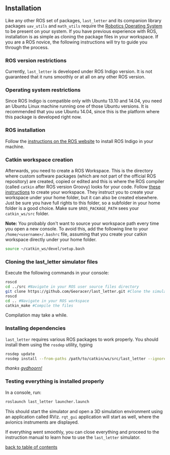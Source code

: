 ## Installation

Like any other ROS set of packages, `last_letter` and its companion library packages `uav_utils` and `math_utils` require the [Robotics Operating System](http://www.ros.org/) to be present on your system.
If you have previous experience with ROS, installation is as simple as cloning the package files in your workspace.
If you are a ROS novice, the following instructions will try to guide you through the process.

### ROS version restrictions
Currently, `last_letter` is developed under ROS Indigo version. It is not guaranteed that it runs smoothly or at all on any other ROS version.

### Operating system restrictions
Since ROS Indigo is compatible only with Ubuntu 13.10 and 14.04, you need an Ubuntu Linux machine running one of those Ubuntu versions. It is recommended that you use Ubuntu 14.04, since this is the platform where this package is developed right now.

### ROS installation
Follow the [instructions on the ROS website](http://wiki.ros.org/indigo/Installation/Ubuntu) to install ROS Indigo in your machine.

### Catkin workspace creation
Afterwards, you need to create a ROS Workspace. This is the directory where custom software packages (which are not part of the official ROS repository) are created, copied or edited and this is where the ROS compiler (called `catkin` after ROS version Groovy) looks for your code.
Follow [these instructions](http://wiki.ros.org/ROS/Tutorials/InstallingandConfiguringROSEnvironment#Create_a_ROS_Workspace) to create your workspace. They instruct you to create your workspace under your home folder, but it can also be created elsewhere. Just be sure you have full rights to this folder, so a subfolder in your home folder is a good choice.
Make sure `$ROS_PACKAGE_PATH` sees your `catkin_ws/src` folder.

**Note:** You probably don't want to source your workspace path every time you open a new console. To avoid this, add the following line to your `/home/<username>/.bashrc` file, assuming that you create your catkin workspace directly under your home folder.
```bash
source ~/catkin_ws/devel/setup.bash
```

### Cloning the last_letter simulator files
Execute the following commands in your console:
```bash
roscd
cd ../src #Navigate in your ROS user source files directory
git clone https://github.com/Georacer/last_letter.git #Clone the simulator files
roscd
cd .. #Navigate in your ROS workspace
catkin_make #Compile the files
```
Compilation may take a while.

### Installing dependencies
`last_letter` requires various ROS packages to work properly. You should install them using the `rosdep` utility, typing
```bash
rosdep update
rosdep install --from-paths /path/to/catkin/ws/src/last_letter --ignore-src
```
*thanks [gvdhoorn!](http://answers.ros.org/users/5184/gvdhoorn/)*

### Testing everything is installed properly
In a console, run:
```bash
roslaunch last_letter launcher.launch
```
This should start the simulator and open a 3D simulation environment using an application called RViz.
`rqt_gui` application will start as well, where the avionics instruments are displayed.

If everything went smoothly, you can close everything and proceed to the instruction manual to learn how to use the `last_letter` simulator.

[back to table of contents](../../../README.md)
